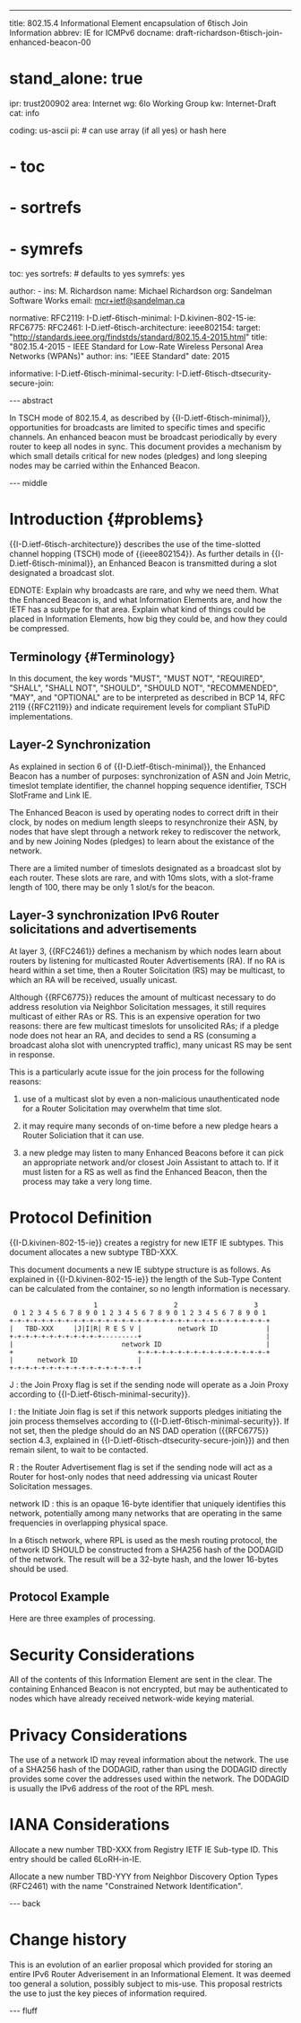 ---
title: 802.15.4 Informational Element encapsulation of 6tisch Join Information
abbrev: IE for ICMPv6
docname: draft-richardson-6tisch-join-enhanced-beacon-00

# stand_alone: true

ipr: trust200902
area: Internet
wg: 6lo Working Group
kw: Internet-Draft
cat: info

coding: us-ascii
pi:    # can use array (if all yes) or hash here
#  - toc
#  - sortrefs
#  - symrefs
  toc: yes
  sortrefs:   # defaults to yes
  symrefs: yes

author:
      -
        ins: M. Richardson
        name: Michael Richardson
        org: Sandelman Software Works
        email: mcr+ietf@sandelman.ca


normative:
  RFC2119:
  I-D.ietf-6tisch-minimal:
  I-D.kivinen-802-15-ie:
  RFC6775:
  RFC2461:
  I-D.ietf-6tisch-architecture:
  ieee802154:
    target: "http://standards.ieee.org/findstds/standard/802.15.4-2015.html"
    title: "802.15.4-2015 - IEEE Standard for Low-Rate Wireless Personal Area Networks (WPANs)"
    author:
      ins: "IEEE Standard"
    date: 2015

informative:
  I-D.ietf-6tisch-minimal-security:
  I-D.ietf-6tisch-dtsecurity-secure-join:

--- abstract

In TSCH mode of 802.15.4, as described by {{I-D.ietf-6tisch-minimal}},
opportunities for broadcasts are limited to specific times and specific
channels.  An enhanced beacon must be broadcast periodically by every router
to keep all nodes in sync.  This document provides a mechanism by which small
details critical for new nodes (pledges) and long sleeping nodes may be
carried within the Enhanced Beacon.

--- middle

# Introduction        {#problems}

{{I-D.ietf-6tisch-architecture}} describes the use of the time-slotted channel
hopping (TSCH) mode of {{ieee802154}}.  As further details in
{{I-D.ietf-6tisch-minimal}}, an Enhanced Beacon is transmitted during a slot
designated a broadcast slot.

EDNOTE: Explain why broadcasts are rare, and why we need them. What the Enhanced Beacon is, and what Information Elements are, and how the IETF has a subtype for that area.  Explain what kind of things could be placed in Information Elements, how big they could be, and how they could be compressed.

## Terminology          {#Terminology}

In this document, the key words "MUST", "MUST NOT", "REQUIRED",
"SHALL", "SHALL NOT", "SHOULD", "SHOULD NOT", "RECOMMENDED", "MAY",
and "OPTIONAL" are to be interpreted as described in BCP 14, RFC 2119
{{RFC2119}} and indicate requirement levels for compliant STuPiD
implementations.

## Layer-2 Synchronization

As explained in section 6 of {{I-D.ietf-6tisch-minimal}}, the Enhanced Beacon
has a number of purposes: synchronization of ASN and Join Metric, timeslot
template identifier, the channel hopping sequence identifier, TSCH SlotFrame and
Link IE.

The Enhanced Beacon is used by operating nodes to correct drift in their clock,
by nodes on medium length sleeps to resynchronize their ASN,
by nodes that have slept through a network rekey to rediscover the network,
and by new Joining Nodes (pledges) to learn about the existance of the network.

There are a limited number of timeslots designated as a broadcast slot by each
router. These slots are rare, and with 10ms slots, with a slot-frame length of
100, there may be only 1 slot/s for the beacon.

## Layer-3 synchronization IPv6 Router solicitations and advertisements

At layer 3, {{RFC2461}} defines a mechanism by which nodes learn about
routers by listening for multicasted Router Advertisements (RA). If no RA is
heard within a set time, then a Router Solicitation (RS) may be multicast,
to which an RA will be received, usually unicast.

Although {{RFC6775}} reduces the amount of multicast necessary to do address
resolution via Neighbor Solicitation messages, it still requires multicast
of either RAs or RS.  This is an expensive operation for two reasons: there
are few multicast timeslots for unsolicited RAs; if a pledge node does not
hear an RA, and decides to send a RS (consuming a broadcast aloha slot with
unencrypted traffic), many unicast RS may be sent in response.

This is a particularly acute issue for the join process for the following
reasons:

1. use of a multicast slot by even a non-malicious unauthenticated node for
a Router Solicitation may overwhelm that time slot.

2. it may require many seconds of on-time before a new pledge hears a Router
Soliciation that it can use.

3. a new pledge may listen to many Enhanced Beacons before it can pick an
   appropriate network and/or closest Join Assistant to attach to. If it must
   listen for a RS as well as find the Enhanced Beacon, then the process may
   take a very long time.

# Protocol Definition

{{I-D.kivinen-802-15-ie}} creates a registry for new IETF IE subtypes.
This document allocates a new subtype TBD-XXX.

This document documents a new IE subtype structure is as follows.  As explained in
{{I-D.kivinen-802-15-ie}} the length of the Sub-Type Content can be calculated
from the container, so no length information is necessary.

                         1                   2                   3
     0 1 2 3 4 5 6 7 8 9 0 1 2 3 4 5 6 7 8 9 0 1 2 3 4 5 6 7 8 9 0 1
    +-+-+-+-+-+-+-+-+-+-+-+-+-+-+-+-+-+-+-+-+-+-+-+-+-+-+-+-+-+-+-+-+
    |   TBD-XXX     |J|I|R| R E S V |         network ID            |
    +-+-+-+-+-+-+-+-+-+-+-+---------+                               |
    |                           network ID                          |
    +                               +-+-+-+-+-+-+-+-+-+-+-+-+-+-+-+-+
    |      network ID               |
    +-+-+-+-+-+-+-+-+-+-+-+-+-+-+-+-+

J
: the Join Proxy flag is set if the sending node will operate as a Join Proxy
according to {{I-D.ietf-6tisch-minimal-security}}.

I
: the Initiate Join flag is set if this network supports pledges initiating the
join process themselves according to {{I-D.ietf-6tisch-minimal-security}}. If not set, then the pledge
should do an NS DAD operation ({{RFC6775}} section 4.3, explained in {{I-D.ietf-6tisch-dtsecurity-secure-join}}) and then remain silent, to wait to be contacted.

R
: the Router Advertisement flag is set if the sending node will act as a Router for host-only nodes that need addressing via unicast Router Solicitation messages.

network ID
: this is an opaque 16-byte identifier that uniquely identifies this network,
potentially among many networks that are operating in the same frequencies
in overlapping physical space.

In a 6tisch network, where RPL is used as the mesh routing protocol, the
network ID SHOULD be constructed from a SHA256 hash of the DODAGID of the
network.  The result will be a 32-byte hash, and the lower 16-bytes should be
used.


## Protocol Example

Here are three examples of processing.


# Security Considerations

All of the contents of this Information Element are sent in the clear.  The
containing Enhanced Beacon is not encrypted, but may be authenticated to
nodes which have already received network-wide keying material.

# Privacy Considerations

The use of a network ID may reveal information about the network.  The use of
a SHA256 hash of the DODAGID, rather than using the DODAGID directly provides
some cover the addresses used within the network.  The DODAGID is usually the
IPv6 address of the root of the RPL mesh.

# IANA Considerations

Allocate a new number TBD-XXX from Registry IETF IE Sub-type ID.
This entry should be called 6LoRH-in-IE.

Allocate a new number TBD-YYY from Neighbor Discovery Option Types (RFC2461)
with the name "Constrained Network Identification".

--- back

# Change history

This is an evolution of an earlier proposal which provided for storing an entire
IPv6 Router Adverisement in an Informational Element.  It was deemed too general
a solution, possibly subject to mis-use.  This proposal restricts the use to just
the key pieces of information required.

--- fluff
